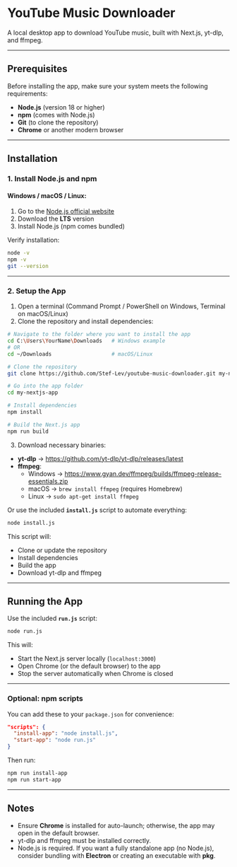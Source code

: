 # YouTube Music Downloader

A local desktop app to download YouTube music, built with Next.js, yt-dlp, and ffmpeg.

---

## Prerequisites

Before installing the app, make sure your system meets the following requirements:

- **Node.js** (version 18 or higher)
- **npm** (comes with Node.js)
- **Git** (to clone the repository)
- **Chrome** or another modern browser

---

## Installation

### 1. Install Node.js and npm

#### Windows / macOS / Linux:

1. Go to the [Node.js official website](https://nodejs.org/)
2. Download the **LTS** version
3. Install Node.js (npm comes bundled)

Verify installation:

```sh
node -v
npm -v
git --version
```

---

### 2. Setup the App

1. Open a terminal (Command Prompt / PowerShell on Windows, Terminal on macOS/Linux)
2. Clone the repository and install dependencies:

```sh
# Navigate to the folder where you want to install the app
cd C:\Users\YourName\Downloads   # Windows example
# OR
cd ~/Downloads                   # macOS/Linux

# Clone the repository
git clone https://github.com/Stef-Lev/youtube-music-downloader.git my-nextjs-app

# Go into the app folder
cd my-nextjs-app

# Install dependencies
npm install

# Build the Next.js app
npm run build
```

3. Download necessary binaries:

- **yt-dlp** → https://github.com/yt-dlp/yt-dlp/releases/latest
- **ffmpeg**:
  - Windows → https://www.gyan.dev/ffmpeg/builds/ffmpeg-release-essentials.zip
  - macOS → `brew install ffmpeg` (requires Homebrew)
  - Linux → `sudo apt-get install ffmpeg`

Or use the included **`install.js`** script to automate everything:

```sh
node install.js
```

This script will:

- Clone or update the repository
- Install dependencies
- Build the app
- Download yt-dlp and ffmpeg

---

## Running the App

Use the included **`run.js`** script:

```sh
node run.js
```

This will:

- Start the Next.js server locally (`localhost:3000`)
- Open Chrome (or the default browser) to the app
- Stop the server automatically when Chrome is closed

---

### Optional: npm scripts

You can add these to your `package.json` for convenience:

```json
"scripts": {
  "install-app": "node install.js",
  "start-app": "node run.js"
}
```

Then run:

```sh
npm run install-app
npm run start-app
```

---

## Notes

- Ensure **Chrome** is installed for auto-launch; otherwise, the app may open in the default browser.
- yt-dlp and ffmpeg must be installed correctly.
- Node.js is required. If you want a fully standalone app (no Node.js), consider bundling with **Electron** or creating an executable with **pkg**.
